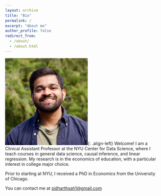 ```yaml
---
layout: archive
title: "Bio"
permalink: /
excerpt: "About me"
author_profile: false
redirect_from: 
  - /about/
  - /about.html
---
```

<img src="images/pic.jpeg" alt="Photo" width="270" title="Photo">{: .align-left}
Welcome! I am a Clinical Assistant Professor at the NYU Center for Data Science, where I teach courses in general data science, causal inference, and linear regression. My research is in the economics of education, with a particular interest in college major choice.

Prior to starting at NYU, I received a PhD in Economics from the University of Chicago.

You can contact me at sidharthsah1@gmail.com
